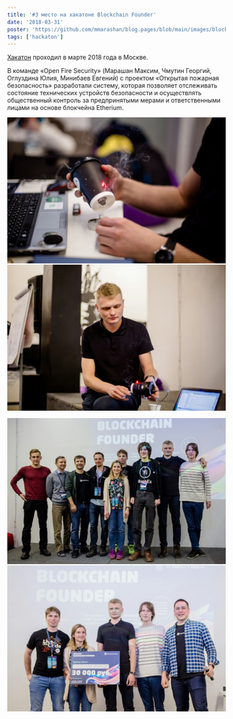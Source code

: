 ```yaml
---
title: '#3 место на хакатоне Blockchain Founder'
date: '2018-03-31'
poster: 'https://github.com/mmarashan/blog.pages/blob/main/images/blockchain_founder/1.jpg?raw=true'
tags: ['hackaton']
---
```


[Хакатон](https://bitnovosti.io/2018/04/08/moskva-blockchain-founder-hackathon/) проходил в марте 2018 года в Москве.

В команде «Open Fire Security» (Марашан Максим, Чмутин Георгий, Оглуздина Юлия, Минибаев Евгений) с проектом «Открытая пожарная безопасность» разработали систему, которая позволяет отслеживать состояние технических устройств безопасности и осуществлять общественный контроль за предпринятыми мерами и ответственными лицами на основе блокчейна Etherium.

![Датчик дыма, подклченный к блокчейну](https://github.com/mmarashan/blog.pages/blob/main/images/blockchain_founder/3.jpg?raw=true)
![Демо](https://github.com/mmarashan/blog.pages/blob/main/images/blockchain_founder/4.jpg?raw=true)

![Общее фото](https://github.com/mmarashan/blog.pages/blob/main/images/blockchain_founder/2.jpg?raw=true)
![Команда и Алексей Черняк](https://github.com/mmarashan/blog.pages/blob/main/images/blockchain_founder/1.jpg?raw=true)